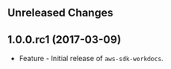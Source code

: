 Unreleased Changes
------------------

1.0.0.rc1 (2017-03-09)
------------------

* Feature - Initial release of `aws-sdk-workdocs`.


